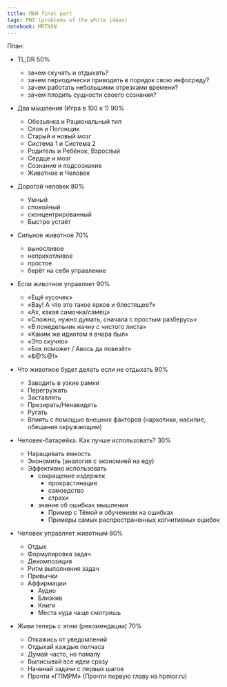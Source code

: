 ```yaml
---
title: ПБИ final part
tags: PWI (problems of the white ideas)
notebook: MRTNSN
---
```


План:

- TL;DR 50%
  - зачем скучать и отдыхать?
  - зачем периодически приводить в порядок свою инфосреду?
  - зачем работать небольшими отрезками времени?
  - зачем плодить сущности своего сознания?

- Два мышления (Игра в 100 к 1) 90%
  - Обезьянка и Рациональный тип
  - Слон и Погонщик
  - Старый и новый мозг
  - Система 1 и Система 2
  - Родитель и Ребёнок, Взрослый
  - Сердце и мозг
  - Сознание и подсознание
  - Животное и Человек

- Дорогой человек 80%
  - Умный
  - спокойный
  - сконцентрированный
  - Быстро устаёт

- Сильное животное 70%
  - выносливое
  - неприхотливое
  - простое
  - берёт на себя управление

- Если животное управляет 90%
  - «Ещё кусочек»
  - «Вау! А что это такое яркое и блестящее?»
  - «Ах, какая самочка/самец»
  - «Сложно, нужно думать, сначала с простым разберусь»
  - «В понедельник начну с чистого листа»
  - «Каким же идиотом я вчера был»
  - «Это скучно»
  - «Бох поможет / Авось да повезёт»
  - «&@$%& %#^& #$%@!»

- Что животное будет делать если не отдыхать 90%
  - Заводить в узкие рамки
  - Перегружать
  - Заставлять
  - Презирать/Ненавидеть
  - Ругать
  - Влиять с помощью внешних факторов (наркотики, насилие, обещания окружающим)

- Человек-батарейка. Как лучше использовать? 30%
  - Наращивать емкость
  - Экономить (аналогия с экономией на еду)
  - Эффективно использовать
    - сокращение издержек
      - прокрастинация
      - самоедство
      - страхи
    - знание об ошибках мышления
      - Пример с Тёмой и обучением на ошибках
      - Примеры самых распространенных когнитивных ошибок

- Человек управляет животным 80%
  - Отдых
  - Формулировка задач
  - Декомпозиция
  - Ритм выполнения задач
  - Привычки
  - Аффирмации
    - Аудио
    - Близкие
    - Книги
    - Места куда чаще смотришь

- Живи теперь с этим (рекомендации) 70%
  - Откажись от уведомлений
  - Отдыхай каждые полчаса
  - Думай часто, но помалу
  - Выписывай все идеи сразу
  - Начинай задачи с первых шагов
  - Прочти «ГПМРМ» (Прочти первую главу на hpmor.ru)
